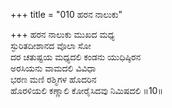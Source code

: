 +++
title = "010 ಹರನ ನಾಲುಕು"

+++
ಹರನ ನಾಲುಕು ಮುಖದ ಮಧ್ಯ  
ಸ್ಫುರಿತದೀಶಾನದ ವೊಲಾ ಸೋ  
ದರ ಚತುಷ್ಟಯ ಮಧ್ಯದಲಿ ಕಂಡನು ಯುಧಿಷ್ಠಿರನ  
ಅರಸಿಯನು ವಾಮದಲಿ ವಿವಿಧಾ  
ಭರಣ ಮಣಿ ರಶ್ಮಿಗಳ ಹೊದರಿನ  
ಹೊರಳಿಯಲಿ ಕಣ್ಣಾಲಿ ಕೋರೈಸಿದವು ನಿಮಿಷದಲಿ      ॥10॥